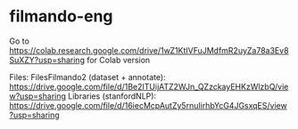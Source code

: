 # filmando-eng

Go to https://colab.research.google.com/drive/1wZ1KtIVFuJMdfmR2uyZa78a3Ev8SuXZY?usp=sharing for Colab version

Files:
FilesFilmando2 (dataset + annotate): https://drive.google.com/file/d/1Be2ITUijATZ2WJn_QZzckayEHKzWlzbQ/view?usp=sharing
Libraries (stanfordNLP): https://drive.google.com/file/d/16iecMcpAutZy5rnuIirhbYcG4JGsxqES/view?usp=sharing
